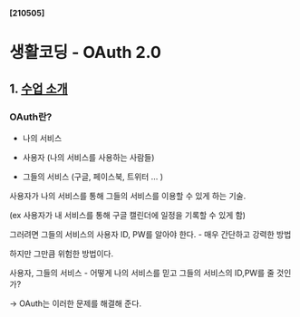 **[210505]**



# 생활코딩 - OAuth 2.0

## 1. [수업 소개](https://opentutorials.org/course/3405)

### OAuth란?

- 나의 서비스

- 사용자 (나의 서비스를 사용하는 사람들)

- 그들의 서비스 (구글, 페이스북, 트위터 ... )

사용자가 나의 서비스를 통해 그들의 서비스를 이용할 수 있게 하는 기술.

(ex 사용자가 내 서비스를 통해 구글 캘린더에 일정을 기록할 수 있게 함)

그러려면 그들의 서비스의 사용자 ID, PW를 알아야 한다. - 매우 간단하고 강력한 방법

하지만 그만큼 위험한 방법이다.

사용자, 그들의 서비스 - 어떻게 나의 서비스를 믿고 그들의 서비스의 ID,PW를 줄 것인가?

→ OAuth는 이러한 문제를 해결해 준다.



